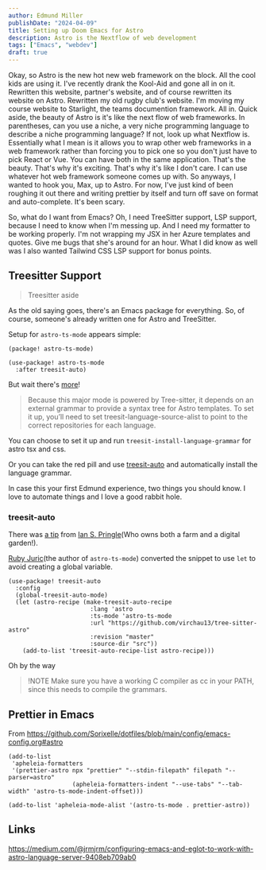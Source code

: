 ```yaml
---
author: Edmund Miller
publishDate: "2024-04-09"
title: Setting up Doom Emacs for Astro
description: Astro is the Nextflow of web development
tags: ["Emacs", "webdev"]
draft: true
---
```


Okay, so Astro is the new hot new web framework on the block. All the cool kids are using it. I've recently drank the Kool-Aid and gone all in on it. Rewritten this website, partner's website, and of course rewritten its website on Astro. Rewritten my old rugby club's website. I'm moving my course website to Starlight, the teams documention framework. All in. Quick aside, the beauty of Astro is it's like the next flow of web frameworks. In parentheses, can you use a niche, a very niche programming language to describe a niche programming language? If not, look up what Nextflow is. Essentially what I mean is it allows you to wrap other web frameworks in a web framework rather than forcing you to pick one so you don't just have to pick React or Vue. You can have both in the same application. That's the beauty. That's why it's exciting. That's why it's like I don't care. I can use whatever hot web framework someone comes up with. So anyways, I wanted to hook you, Max, up to Astro. For now, I've just kind of been roughing it out there and writing prettier by itself and turn off save on format and auto-complete. It's been scary.

So, what do I want from Emacs? Oh, I need TreeSitter support, LSP support, because I need to know when I'm messing up. And I need my formatter to be working properly. I'm not wrapping my JSX in her Azure templates and quotes. Give me bugs that she's around for an hour. What I did know as well was I also wanted Tailwind CSS LSP support for bonus points.

## Treesitter Support

> Treesitter aside

As the old saying goes, there's an Emacs package for everything. So, of course, someone's already written one for Astro and TreeSitter.

Setup for `astro-ts-mode` appears simple:

```elisp title="package.el"
(package! astro-ts-mode)
```

```elisp title="config.el"
(use-package! astro-ts-mode
  :after treesit-auto)
```

But wait there's [more](https://github.com/Sorixelle/astro-ts-mode?tab=readme-ov-file#setup)!

> Because this major mode is powered by Tree-sitter, it depends on an external grammar to provide a syntax tree for Astro templates. To set it up, you’ll need to set treesit-language-source-alist to point to the correct repositories for each language.

You can choose to set it up and run `treesit-install-language-grammar` for astro tsx and css.

Or you can take the red pill and use [treesit-auto](https://github.com/renzmann/treesit-auto) and automatically install the language grammar.

In case this your first Edmund experience, two things you should know. I love to automate things and I love a good rabbit hole.

### treesit-auto

There was [a tip](https://github.com/Sorixelle/astro-ts-mode/issues/5) from [Ian S. Pringle](https://github.com/ispringle)(Who owns both a farm and a digital garden!).

[Ruby Juric](https://github.com/Sorixelle/astro-ts-mode)(the author of `astro-ts-mode`) converted the snippet to use `let` to avoid creating a global variable.

```elisp title=config.el
(use-package! treesit-auto
  :config
  (global-treesit-auto-mode)
  (let (astro-recipe (make-treesit-auto-recipe
                       :lang 'astro
                       :ts-mode 'astro-ts-mode
                       :url "https://github.com/virchau13/tree-sitter-astro"
                       :revision "master"
                       :source-dir "src"))
    (add-to-list 'treesit-auto-recipe-list astro-recipe)))
```

Oh by the way

> !NOTE
> Make sure you have a working C compiler as cc in your PATH, since this needs to compile the grammars.

## Prettier in Emacs

From https://github.com/Sorixelle/dotfiles/blob/main/config/emacs-config.org#astro

```eslip
(add-to-list
 'apheleia-formatters
 '(prettier-astro npx "prettier" "--stdin-filepath" filepath "--parser=astro"
                  (apheleia-formatters-indent "--use-tabs" "--tab-width" 'astro-ts-mode-indent-offset)))

(add-to-list 'apheleia-mode-alist '(astro-ts-mode . prettier-astro))
```

## Links

https://medium.com/@jrmjrm/configuring-emacs-and-eglot-to-work-with-astro-language-server-9408eb709ab0
